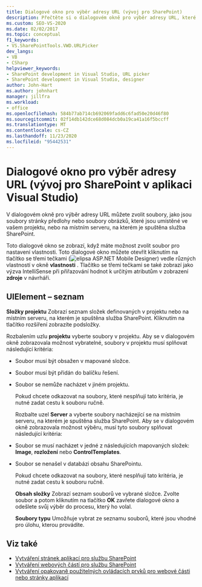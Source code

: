 ```yaml
---
title: Dialogové okno pro výběr adresy URL (vývoj pro SharePoint)
description: Přečtěte si o dialogovém okně pro výběr adresy URL, které umožňuje uživateli zvolit soubory ve svém projektu nebo na místním serveru, na kterém je spuštěna služba SharePoint.
ms.custom: SEO-VS-2020
ms.date: 02/02/2017
ms.topic: conceptual
f1_keywords:
- VS.SharePointTools.VWD.URLPicker
dev_langs:
- VB
- CSharp
helpviewer_keywords:
- SharePoint development in Visual Studio, URL picker
- SharePoint development in Visual Studio, designer
author: John-Hart
ms.author: johnhart
manager: jillfra
ms.workload:
- office
ms.openlocfilehash: 584b77ab714cb692069fadd6c6fad50e20d46f80
ms.sourcegitcommit: 02f14db142dce68d084dcb0a19ca41a16f5bccff
ms.translationtype: MT
ms.contentlocale: cs-CZ
ms.lasthandoff: 11/23/2020
ms.locfileid: "95442531"
---
```

# <a name="url-picker-dialog-box-sharepoint-development-in-visual-studio"></a>Dialogové okno pro výběr adresy URL (vývoj pro SharePoint v aplikaci Visual Studio)
  V dialogovém okně pro výběr adresy URL můžete zvolit soubory, jako jsou soubory stránky předlohy nebo soubory obrázků, které jsou umístěné ve vašem projektu, nebo na místním serveru, na kterém je spuštěna služba SharePoint.

 Toto dialogové okno se zobrazí, když máte možnost zvolit soubor pro nastavení vlastnosti. Toto dialogové okno můžete otevřít kliknutím na tlačítko se třemi tečkami (![elipsa ASP.NET Mobile Designer](../sharepoint/media/mwellipsis.gif "Elipsa ASP.NET Mobile Designer")) vedle různých vlastností v okně **vlastnosti** . Tlačítko se třemi tečkami se také zobrazí jako výzva IntelliSense při přiřazování hodnot k určitým atributům v zobrazení **zdroje** v návrháři.

## <a name="uielement-list"></a>UIElement – seznam
 **Složky projektu** Zobrazí seznam složek definovaných v projektu nebo na místním serveru, na kterém je spuštěna služba SharePoint. Kliknutím na tlačítko rozšíření zobrazíte podsložky.

 Rozbalením uzlu **projektu** vyberte soubory v projektu. Aby se v dialogovém okně zobrazovala možnost vybratelné, soubory v projektu musí splňovat následující kritéria:

- Soubor musí být obsažen v mapované složce.

- Soubor musí být přidán do balíčku řešení.

- Soubor se nemůže nacházet v jiném projektu.

  Pokud chcete odkazovat na soubory, které nesplňují tato kritéria, je nutné zadat cestu k souboru ručně.

  Rozbalte uzel **Server** a vyberte soubory nacházející se na místním serveru, na kterém je spuštěna služba SharePoint. Aby se v dialogovém okně zobrazovala možnost výběru, musí tyto soubory splňovat následující kritéria:

- Soubor se musí nacházet v jedné z následujících mapovaných složek: **Image**, **rozložení** nebo **ControlTemplates**.

- Soubor se nenašel v databázi obsahu SharePointu.

  Pokud chcete odkazovat na soubory, které nesplňují tato kritéria, je nutné zadat cestu k souboru ručně.

  **Obsah složky** Zobrazí seznam souborů ve vybrané složce. Zvolte soubor a potom kliknutím na tlačítko **OK** zavřete dialogové okno a odešlete svůj výběr do procesu, který ho volal.

  **Soubory typu** Umožňuje vybrat ze seznamu souborů, které jsou vhodné pro úlohu, kterou provádíte.

## <a name="see-also"></a>Viz také
- [Vytváření stránek aplikací pro službu SharePoint](../sharepoint/creating-application-pages-for-sharepoint.md)
- [Vytváření webových částí pro službu SharePoint](../sharepoint/creating-web-parts-for-sharepoint.md)
- [Vytváření opakovaně použitelných ovládacích prvků pro webové části nebo stránky aplikací](../sharepoint/creating-reusable-controls-for-web-parts-or-application-pages.md)
